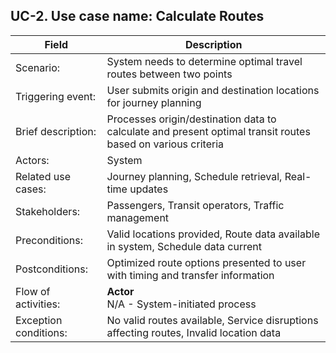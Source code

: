 ## UC-2. Use case name: Calculate Routes

| Field | Description |
|-------|-------------|
| Scenario: | System needs to determine optimal travel routes between two points |
| Triggering event: | User submits origin and destination locations for journey planning |
| Brief description: | Processes origin/destination data to calculate and present optimal transit routes based on various criteria |
| Actors: | System |
| Related use cases: | Journey planning, Schedule retrieval, Real-time updates |
| Stakeholders: | Passengers, Transit operators, Traffic management |
| Preconditions: | Valid locations provided, Route data available in system, Schedule data current |
| Postconditions: | Optimized route options presented to user with timing and transfer information |
| Flow of activities: | **Actor**<br>N/A - System-initiated process | **System**<br>1. System validates origin and destination locations<br>2. System retrieves current service data and schedules<br>3. System applies routing algorithms with user preferences<br>4. System calculates multiple route options with ETAs<br>5. System ranks routes by relevant criteria (time, transfers, etc.)<br>6. System returns formatted route options to user interface |
| Exception conditions: | No valid routes available, Service disruptions affecting routes, Invalid location data |